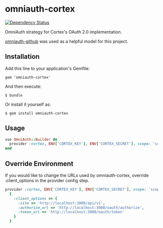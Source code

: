 # omniauth-cortex

[![Dependency Status](https://gemnasium.com/cortex-cms/omniauth-cortex.svg)](https://gemnasium.com/cortex-cms/omniauth-cortex)

OmniAuth strategy for Cortex's OAuth 2.0 implementation.

[omniauth-github](https://github.com/intridea/omniauth-github) was used as a helpful model for this project.

## Installation

Add this line to your application's Gemfile:

    gem 'omniauth-cortex'

And then execute:

    $ bundle

Or install it yourself as:

    $ gem install omniauth-cortex

## Usage

```ruby
use OmniAuth::Builder do
  provider :cortex, ENV['CORTEX_KEY'], ENV['CORTEX_SECRET'], scope: 'scope1, scope2, scope3'
end
```

## Override Environment

If you would like to change the URLs used by omniauth-cortex, override :client_options in the provider config step.

```ruby
provider :cortex, ENV['CORTEX_KEY'], ENV['CORTEX_SECRET'], scope: 'scope1, scope2, scope3',
  {
    :client_options => {
      :site => 'http://localhost:3000/api/v1',
      :authorize_url => 'http://localhost:3000/oauth/authorize',
      :token_url => 'http://localhost:3000/oauth/token'
    }
  }
```
